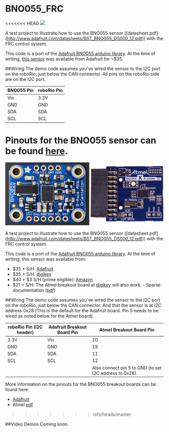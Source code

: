 # BNO055_FRC
<<<<<<< HEAD
<img src="https://learn.adafruit.com/system/assets/assets/000/024/666/medium800/sensors_pinout.jpg" width="300">

A test project to illustrate how to use the BNO055 sensor ([datasheet pdf] (http://www.adafruit.com/datasheets/BST_BNO055_DS000_12.pdf)) with the FRC control system.

This code is a port of the [Adafruit BNO055 arduino library](https://github.com/adafruit/Adafruit_BNO055/blob/master/Adafruit_BNO055.cpp). At the time of writing, [this sensor](http://www.adafruit.com/product/2472) was available from Adafruit for ~$35. 

##Wiring
The demo code assumes you've wired the sensor to the I2C port on the roboRio, just below the CAN connector. All pins on the roboRio side are on the I2C port.

BNO055 Pin |roboRio Pin
-----------|-----------
Vin        | 3.3V
GND        | GND
SDA        | SDA
SCL        | SCL

Pinouts for the BNO055 sensor can be found [here](https://learn.adafruit.com/adafruit-bno055-absolute-orientation-sensor/pinouts).
=======
<img src="Adafruit_Board.jpg" height="200">
<img src="BNO055_Xplained_Pro.jpg" height="200">

A test project to illustrate how to use the BNO055 sensor ([datasheet pdf] (http://www.adafruit.com/datasheets/BST_BNO055_DS000_12.pdf)) with the FRC control system.

This code is a port of the [Adafruit BNO055 arduino library](https://github.com/adafruit/Adafruit_BNO055/blob/master/Adafruit_BNO055.cpp).
At the time of writing, this sensor was available from:
 - $35 + S/H: [Adafruit](http://www.adafruit.com/product/2472)
 - $35 + S/H: [digikey](http://www.digikey.com/product-detail/en/2472/1528-1426-ND/5699182)
 - $40 + $3 S/H (prime eligible): [Amazon](http://www.amazon.com/Adafruit-Absolute-Orientation-Fusion-Breakout/dp/B017PEIGIG)
 - $21 + S/H: The Atmel breakout board at [digikey](http://www.digikey.com/product-detail/en/ATBNO055-XPRO/ATBNO055-XPRO-ND/5230918) will also work. - Sparse documentation ([pdf](http://www.atmel.com/Images/BNO055_Xplained_pro_design_documentation.pdf))

##Wiring
The demo code assumes you've wired the sensor to the I2C port on the roboRio, just below the CAN connector. And that the sensor is at I2C address 0x28 (This is the default for the Adafruit board. Pin 5 needs to be wired as noted below for the Atmel board).

roboRio Pin (I2C header) | Adafruit Breakout Board Pin | Atmel Breakout Board Pin 
-------------------------|-----------------------------|--------------------------
3.3V                     | Vin                         | 20
GND                      | GND                         | 19
SDA                      | SDA                         | 11
SCL                      | SCL                         | 12
                         |                             | Also connect pin 5 to GND (to set I2C address to 0x28).

More information on the pinouts for the BNO055 breakout boards can be found here:
 - [Adafruit](https://learn.adafruit.com/adafruit-bno055-absolute-orientation-sensor/pinouts)
 - Atmel [pdf](http://www.atmel.com/Images/BNO055_Xplained_pro_design_documentation.pdf)
>>>>>>> refs/heads/master

##Video Demos
Coming soon.
